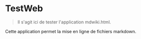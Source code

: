 # TestWeb

> Il s'agit ici de tester l'application mdwiki.html.

Cette application permet la mise en ligne de fichiers markdown.





